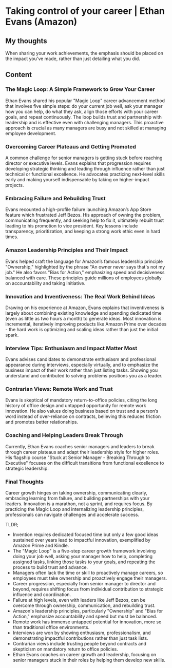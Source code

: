 # Taking control of your career | Ethan Evans (Amazon)

## My thoughts

When sharing your work achievements, the emphasis should be placed on the impact you've made, rather than just detailing what you did.

## Content

### The Magic Loop: A Simple Framework to Grow Your Career
Ethan Evans shared his popular "Magic Loop" career advancement method that involves five simple steps: do your current job well, ask your manager how you can help, do what they ask, align those efforts with your career goals, and repeat continuously. The loop builds trust and partnership with leadership and is effective even with challenging managers. This proactive approach is crucial as many managers are busy and not skilled at managing employee development.

### Overcoming Career Plateaus and Getting Promoted
A common challenge for senior managers is getting stuck before reaching director or executive levels. Evans explains that progression requires developing strategic thinking and leading through influence rather than just technical or functional excellence. He advocates practicing next-level skills early and making yourself indispensable by taking on higher-impact projects.

### Embracing Failure and Rebuilding Trust
Evans recounted a high-profile failure launching Amazon’s App Store feature which frustrated Jeff Bezos. His approach of owning the problem, communicating frequently, and seeking help to fix it, ultimately rebuilt trust leading to his promotion to vice president. Key lessons include transparency, prioritization, and keeping a strong work ethic even in hard times.

### Amazon Leadership Principles and Their Impact
Evans helped craft the language for Amazon’s famous leadership principle "Ownership," highlighted by the phrase "An owner never says that's not my job." He also favors "Bias for Action," emphasizing speed and decisiveness balanced with care. These principles guide millions of employees globally on accountability and taking initiative.

### Innovation and Inventiveness: The Real Work Behind Ideas
Drawing on his experience at Amazon, Evans explains that inventiveness is largely about combining existing knowledge and spending dedicated time (even as little as two hours a month) to generate ideas. Most innovation is incremental, iteratively improving products like Amazon Prime over decades - the hard work is optimizing and scaling ideas rather than just the initial spark.

### Interview Tips: Enthusiasm and Impact Matter Most
Evans advises candidates to demonstrate enthusiasm and professional appearance during interviews, especially virtually, and to emphasize the business impact of their work rather than just listing tasks. Showing you understand and contributed to solving problems positions you as a leader.

### Contrarian Views: Remote Work and Trust
Evans is skeptical of mandatory return-to-office policies, citing the long history of office design and untapped opportunity for remote work innovation. He also values doing business based on trust and a person’s word instead of over-reliance on contracts, believing this reduces friction and promotes better relationships.

### Coaching and Helping Leaders Break Through
Currently, Ethan Evans coaches senior managers and leaders to break through career plateaus and adapt their leadership style for higher roles. His flagship course "Stuck at Senior Manager - Breaking Through to Executive" focuses on the difficult transitions from functional excellence to strategic leadership.

### Final Thoughts
Career growth hinges on taking ownership, communicating clearly, embracing learning from failure, and building partnerships with your leaders. Innovation is a marathon, not a sprint, and requires focus. By practicing the Magic Loop and internalizing leadership principles, professionals can navigate challenges and accelerate success.


TLDR;
- Invention requires dedicated focused time but only a few good ideas sustained over years lead to impactful innovation, exemplified by Amazon Prime and Kindle.
- The "Magic Loop" is a five-step career growth framework involving doing your job well, asking your manager how to help, completing assigned tasks, linking those tasks to your goals, and repeating the process to build trust and advance.
- Managers often lack the time or skill to proactively manage careers, so employees must take ownership and proactively engage their managers.
- Career progression, especially from senior manager to director and beyond, requires shifting focus from individual contribution to strategic influence and coordination.
- Failure at high levels, even with leaders like Jeff Bezos, can be overcome through ownership, communication, and rebuilding trust.
- Amazon's leadership principles, particularly "Ownership" and "Bias for Action," emphasize accountability and speed but must be balanced.
- Remote work has immense untapped potential for innovation, more so than traditional office environments.
- Interviews are won by showing enthusiasm, professionalism, and demonstrating impactful contributions rather than just task lists.
- Contrarian views include trusting people beyond contracts and skepticism on mandatory return to office policies.
- Ethan Evans coaches on career growth and leadership, focusing on senior managers stuck in their roles by helping them develop new skills.



